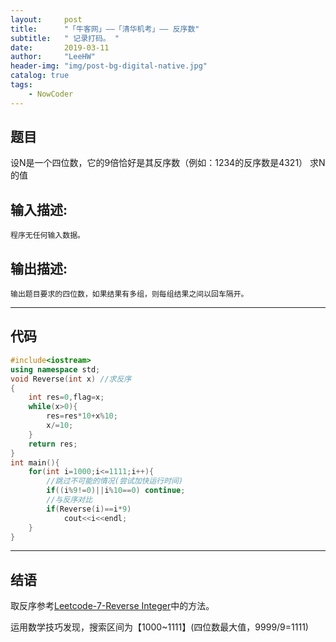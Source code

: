 ```yaml
---
layout:     post
title:      "「牛客网」——「清华机考」—— 反序数"
subtitle:   " 记录打码。 "
date:       2019-03-11 
author:     "LeeHW"
header-img: "img/post-bg-digital-native.jpg"
catalog: true
tags:
    - NowCoder
---
```


## 题目

设N是一个四位数，它的9倍恰好是其反序数（例如：1234的反序数是4321）
求N的值

## 输入描述:

```
程序无任何输入数据。
```

## 输出描述:

```
输出题目要求的四位数，如果结果有多组，则每组结果之间以回车隔开。
```

---

## 代码

```c++
#include<iostream>
using namespace std;
void Reverse(int x) //求反序
{
    int res=0,flag=x;
    while(x>0){
        res=res*10+x%10;
        x/=10;
    }
    return res;
}
int main(){
    for(int i=1000;i<=1111;i++){
        //跳过不可能的情况(尝试加快运行时间)
        if((i%9!=0)||i%10==0) continue;
        //与反序对比
        if(Reverse(i)==i*9)
            cout<<i<<endl;
    }
}
```



---

## 结语

取反序参考[Leetcode-7-Reverse Integer](https://lihongwei.site/2019/02/10/LeetCode_7/)中的方法。

运用数学技巧发现，搜索区间为【1000~1111】(四位数最大值，9999/9=1111)

